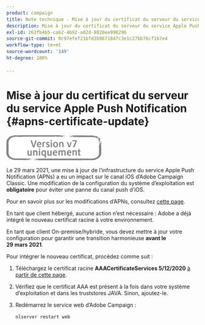 ```yaml
---
product: campaign
title: Note technique - Mise à jour du certificat du serveur du service Apple Push Notification
description: Mise à jour du certificat du serveur du service Apple Push Notification
exl-id: 263fb4b5-ca62-4b92-a82d-8820ee998296
source-git-commit: 0c97efef21bfd3b8671847c3e1c27bb76cf167e4
workflow-type: tm+mt
source-wordcount: '149'
ht-degree: 100%

---
```


# Mise à jour du certificat du serveur du service Apple Push Notification {#apns-certificate-update}

![](../../assets/v7-only.svg)

Le 29 mars 2021, une mise à jour de l’infrastructure du service Apple Push Notification (APNs) a eu un impact sur le canal iOS d’Adobe Campaign Classic. Une modification de la configuration du système d’exploitation est **obligatoire** pour éviter une panne du canal push d’iOS.

Pour en savoir plus sur les modifications d’APNs, consultez [cette page](https://developer.apple.com/news/?id=7gx0a2lp).

En tant que client hébergé, aucune action n’est nécessaire : Adobe a déjà intégré le nouveau certificat racine à votre environnement.

En tant que client On-premise/hybride, vous devez mettre à jour votre configuration pour garantir une transition harmonieuse **avant le 29 mars 2021**.

Pour intégrer le nouveau certificat, procédez comme suit :

1. Téléchargez le certificat racine **AAACertificateServices 5/12/2020** [à partir de cette page](https://support.sectigo.com/Com_KnowledgeDetailPage?Id=kA03l00000117cL).

1. Vérifiez que le certificat AAA est présent à la fois dans votre système d’exploitation et dans les truststores JAVA. Sinon, ajoutez-le.

1. Redémarrez le service web d’Adobe Campaign :

   ```
   nlserver restart web
   ```
